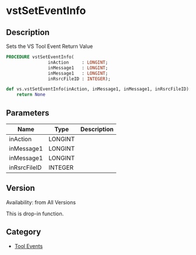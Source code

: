 # vstSetEventInfo

## Description
Sets the VS Tool Event Return Value

```pascal
PROCEDURE vstSetEventInfo(
				inAction     : LONGINT;
				inMessage1   : LONGINT;
				inMessage1   : LONGINT;
				inRsrcFileID : INTEGER);
```

```python
def vs.vstSetEventInfo(inAction, inMessage1, inMessage1, inRsrcFileID):
    return None
```

## Parameters
|Name|Type|Description|
|---|---|---|
|inAction|LONGINT|   |
|inMessage1|LONGINT|   |
|inMessage1|LONGINT|   |
|inRsrcFileID|INTEGER|   |

## Version
Availability: from All Versions

This is drop-in function.

## Category
* [Tool Events](../Categories/Tool%20Events.md)
